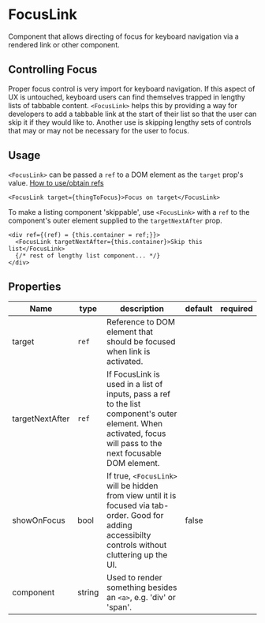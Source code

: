# FocusLink
Component that allows directing of focus for keyboard navigation via a rendered link or other component.

## Controlling Focus
Proper focus control is very import for keyboard navigation. If this aspect of UX is untouched, keyboard users can find themselves trapped in lengthy lists of tabbable content. `<FocusLink>` helps this by providing a way for developers to add a tabbable link at the start of their list so that the user can skip it if they would like to. Another use is skipping lengthy sets of controls that may or may not be necessary for the user to focus.

## Usage
`<FocusLink>` can be passed a `ref` to a DOM element as the `target` prop's value.
[How to use/obtain refs](https://facebook.github.io/react/docs/refs-and-the-dom.html)
```
<FocusLink target={thingToFocus}>Focus on target</FocusLink>
```
To make a listing component 'skippable', use `<FocusLink>` with a `ref` to the component's outer element supplied to the `targetNextAfter` prop.
```
<div ref={(ref) = {this.container = ref;}}>
  <FocusLink targetNextAfter={this.container}>Skip this list</FocusLink>
  {/* rest of lengthy list component... */}
</div>
```
## Properties
Name | type | description | default | required
--- | --- | --- | --- | ---
target | `ref` | Reference to DOM element that should be focused when link is activated. | |
targetNextAfter | `ref` | If FocusLink is used in a list of inputs, pass a ref to the list component's outer element. When activated, focus will pass to the next focusable DOM element. | |
showOnFocus | bool | If true, `<FocusLink>` will be hidden from view until it is focused via tab-order. Good for adding accessibilty controls without cluttering up the UI.| false |
component | string | Used to render something besides an `<a>`, e.g. 'div' or 'span'. | |
